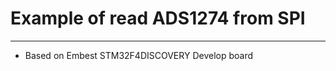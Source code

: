 Example of read ADS1274 from SPI
==============

-------

- Based on Embest STM32F4DISCOVERY Develop board 

